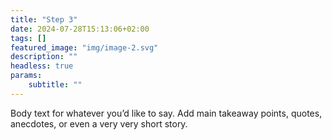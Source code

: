 ```yaml
---
title: "Step 3"
date: 2024-07-28T15:13:06+02:00
tags: []
featured_image: "img/image-2.svg"
description: ""
headless: true
params:
    subtitle: ""
---
```


Body text for whatever you’d like to say. Add main takeaway points, quotes, anecdotes, or even a very very short story. 
